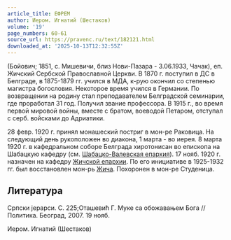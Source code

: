 ```yaml
---
article_title: ЕФРЕМ
author: Иером. Игнатий (Шестаков)
volume: '19'
page_numbers: 60-61
source_url: https://pravenc.ru/text/182121.html
downloaded_at: '2025-10-13T12:32:55Z'
---
```


(Бойович; 1851, с. Мишевичи, близ Нови-Пазара - 3.06.1933, Чачак), еп. Жичский Сербской Православной Церкви. В 1870 г. поступил в ДС в Белграде, в 1875-1879 гг. учился в МДА, к-рую окончил со степенью магистра богословия. Некоторое время учился в Германии. По возвращении на родину стал преподавателем Белградской семинарии, где проработал 31 год. Получил звание профессора. В 1915 г., во время первой мировой войны, вместе с братом, воеводой Петаром, отступал с серб. войсками до Адриатики.

28 февр. 1920 г. принял монашеский постриг в мон-ре Раковица. На следующий день рукоположен во диакона, 1 марта - во иерея. 8 марта 1920 г. в кафедральном соборе Белграда хиротонисан во епископа на Шабацкую кафедру (см. [Шабацко-Валевская епархия](<https://pravenc.ru/text/Шабацко-Валевская епархия.html>)). 17 нояб. 1920 г. назначен на кафедру [Жичской епархии](<https://pravenc.ru/text/Жичская епархия.html>). По его инициативе в 1925-1932 гг. был восстановлен мон-рь [Жича](https://pravenc.ru/text/Жича.html). Похоронен в мон-ре Студеница.

## Литература

Српски jерарси. С. 225;Оташевић Г. Муке са обожавањем Бога // Политика. Београд, 2007. 19 нояб.

Иером. Игнатий (Шестаков)
